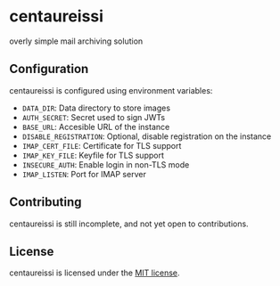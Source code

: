 # centaureissi

overly simple mail archiving solution


## Configuration

centaureissi is configured using environment variables:

* `DATA_DIR`: Data directory to store images
* `AUTH_SECRET`: Secret used to sign JWTs
* `BASE_URL`: Accesible URL of the instance
* `DISABLE_REGISTRATION`: Optional, disable registration on the instance
* `IMAP_CERT_FILE`: Certificate for TLS support
* `IMAP_KEY_FILE`: Keyfile for TLS support
* `INSECURE_AUTH`: Enable login in non-TLS mode
* `IMAP_LISTEN`: Port for IMAP server


## Contributing
centaureissi is still incomplete, and not yet open to contributions.

## License
centaureissi is licensed under the [MIT license](https://choosealicense.com/licenses/mit/).